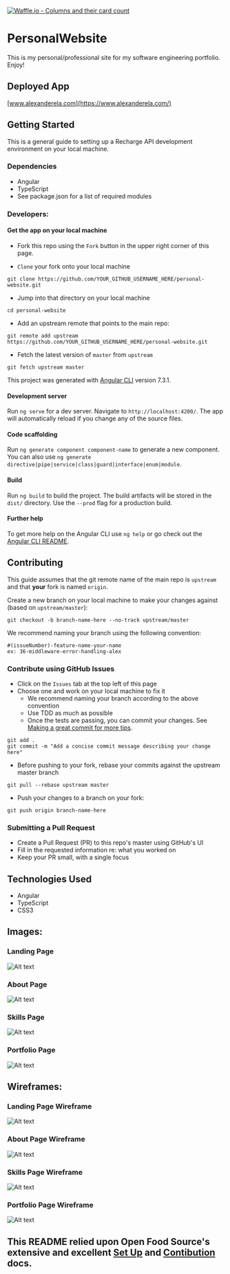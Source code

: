 [![Waffle.io - Columns and their card count](https://badge.waffle.io/alexanderela/personal-website.svg?columns=all)](https://waffle.io/alexanderela/personal-website)

# PersonalWebsite
This is my personal/professional site for my software engineering portfolio.  Enjoy!

## Deployed App
[www.alexanderela.com](https://www.alexanderela.com/)

## Getting Started
This is a general guide to setting up a Recharge API development environment on your local machine.

### Dependencies
* Angular
* TypeScript
* See package.json for a list of required modules

### Developers:
#### Get the app on your local machine
* Fork this repo using the `Fork` button in the upper right corner of this page.

* `Clone` your fork onto your local machine
```
git clone https://github.com/YOUR_GITHUB_USERNAME_HERE/personal-website.git
```

* Jump into that directory on your local machine
```
cd personal-website
```

* Add an upstream remote that points to the main repo:
```
git remote add upstream https://github.com/YOUR_GITHUB_USERNAME_HERE/personal-website.git
```

* Fetch the latest version of `master` from `upstream`
```
git fetch upstream master
```

This project was generated with [Angular CLI](https://github.com/angular/angular-cli) version 7.3.1.

#### Development server

Run `ng serve` for a dev server. Navigate to `http://localhost:4200/`. The app will automatically reload if you change any of the source files.

#### Code scaffolding

Run `ng generate component component-name` to generate a new component. You can also use `ng generate directive|pipe|service|class|guard|interface|enum|module`.

#### Build

Run `ng build` to build the project. The build artifacts will be stored in the `dist/` directory. Use the `--prod` flag for a production build.

#### Further help

To get more help on the Angular CLI use `ng help` or go check out the [Angular CLI README](https://github.com/angular/angular-cli/blob/master/README.md).

## Contributing
This guide assumes that the git remote name of the main repo is `upstream` and that **your** fork is named `origin`.

Create a new branch on your local machine to make your changes against (based on `upstream/master`):
```
git checkout -b branch-name-here --no-track upstream/master
```
We recommend naming your branch using the following convention:
```
#(issueNumber)-feature-name-your-name
ex: 36-middleware-error-handling-alex
```

### Contribute using GitHub Issues
* Click on the `Issues` tab at the top left of this page
* Choose one and work on your local machine to fix it  
  - We recommend naming your branch according to the above convention  
  - Use TDD as much as possible 
  - Once the tests are passing, you can commit your changes. See [Making a great commit for more tips](https://github.com/openfoodfoundation/openfoodnetwork/wiki/Making-a-great-commit).  
```
git add .
git commit -m "Add a concise commit message describing your change here"
```
  - Before pushing to your fork, rebase your commits against the upstream master branch
```
git pull --rebase upstream master
```
  - Push your changes to a branch on your fork:
```
git push origin branch-name-here
```

### Submitting a Pull Request
* Create a Pull Request (PR) to this repo's master using GitHub's UI
* Fill in the requested information re: what you worked on
* Keep your PR small, with a single focus

## Technologies Used
- Angular
- TypeScript
- CSS3

## Images:
### Landing Page
![Alt text](./src/assets/app/landing.png "Desktop page")

### About Page
![Alt text](./src/assets/app/about.png "About page")

### Skills Page
![Alt text](./src/assets/app/skills.png "Skills page")

### Portfolio Page
![Alt text](./src/assets/app/portfolio.png "Portfolio page")


## Wireframes:
### Landing Page Wireframe
![Alt text](./src/assets/wireframes/landing.png "Desktop page wireframe")

### About Page Wireframe
![Alt text](./src/assets/wireframes/about.png "About page wireframe")

### Skills Page Wireframe
![Alt text](./src/assets/wireframes/skills.png "Skills page wireframe")

### Portfolio Page Wireframe
![Alt text](./src/assets/wireframes/portfolio.png "Portfolio page wireframe")

## This README relied upon Open Food Source's extensive and excellent [Set Up](https://github.com/openfoodfoundation/openfoodnetwork/blob/master/GETTING_STARTED.md) and [Contibution](https://github.com/openfoodfoundation/openfoodnetwork/blob/master/CONTRIBUTING.md) docs.
